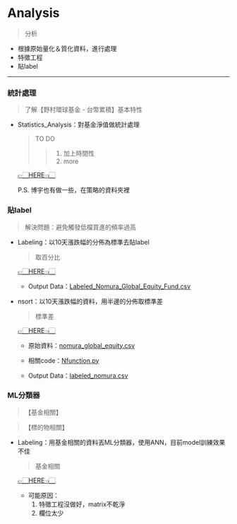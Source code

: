 # Analysis
  > 分析
  
- 根據原始量化＆質化資料，進行處理
- 特徵工程
- 貼label

---
  
### 統計處理
> 了解【野村環球基金 - 台幣累積】基本特性

- Statistics_Analysis：對基金淨值做統計處理
  > TO DO
  >> 1. 加上時間性
  >> 2. more
  
  [👉🏻HERE👈🏻](https://github.com/vanikk06/NOMURA_PROJECT/blob/master/Analysis/Statistics_Analysis.ipynb)
  
  P.S. 博宇也有做一些，在策略的資料夾裡
  
  
### 貼label
> 解決問題：避免觸發低檔買進的頻率過高

- Labeling：以10天漲跌幅的分佈為標準去貼label
  > 取百分比

  [👉🏻HERE👈🏻](https://github.com/vanikk06/NOMURA_PROJECT/blob/master/Analysis/Labeling.ipynb)
  
  - Output Data：[Labeled_Nomura_Global_Equity_Fund.csv](https://github.com/vanikk06/NOMURA_PROJECT/blob/master/Analysis/Labeled_Nomura_Global_Equity_Fund.csv)
 
- nsort：以10天漲跌幅的資料，用半邊的分佈取標準差
  > 標準差
  
  [👉🏻HERE👈🏻](https://github.com/vanikk06/NOMURA_PROJECT/blob/master/Analysis/nsort.py)
  
  - 原始資料：[nomura_global_equity.csv](https://github.com/vanikk06/NOMURA_PROJECT/blob/master/Analysis/nomura_global_equity.csv)
  - 相關code：[Nfunction.py](https://github.com/vanikk06/NOMURA_PROJECT/blob/master/Analysis/Nfunction.py)
  
  - Output Data：[labeled_nomura.csv](https://github.com/vanikk06/NOMURA_PROJECT/blob/master/Analysis/labeled_nomura.csv)

### ML分類器
> 【基金相關】

> 【標的物相關】

- Labeling：用基金相關的資料丟ML分類器，使用ANN，目前model訓練效果不佳
  > 基金相關

  [👉🏻HERE👈🏻](https://github.com/vanikk06/NOMURA_PROJECT/blob/master/Analysis/Labeling.ipynb)
   
   - 可能原因：
       1. 特徵工程沒做好，matrix不乾淨
       2. 欄位太少
